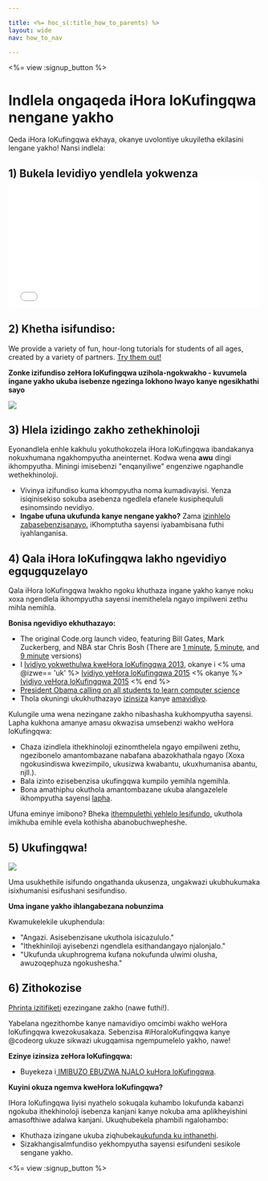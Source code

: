 ```yaml
---

title: <%= hoc_s(:title_how_to_parents) %>
layout: wide
nav: how_to_nav

---
```


<%= view :signup_button %>

# Indlela ongaqeda iHora loKufingqwa nengane yakho

Qeda iHora loKufingqwa ekhaya, okanye uvolontiye ukuyiletha ekilasini lengane yakho! Nansi indlela:

## 1) Bukela levidiyo yendlela yokwenza <iframe width="500" height="255" src="//www.youtube.com/embed/SrnvvWDm73k" frameborder="0" allowfullscreen></iframe>
## 2) Khetha isifundiso:

We provide a variety of fun, hour-long tutorials for students of all ages, created by a variety of partners. [Try them out!](<%= resolve_url('/learn') %>)

**Zonke izifundiso zeHora loKufingqwa uzihola-ngokwakho - kuvumela ingane yakho ukuba isebenze ngezinga lokhono lwayo kanye ngesikhathi sayo**

[![](/images/fit-700/tutorials.png)](<%= resolve_url('/learn') %>)

## 3) Hlela izidingo zakho zethekhinoloji

Eyonandlela enhle kakhulu yokuthokozela iHora loKufingqwa ibandakanya nokuxhumana ngakhompyutha aneinternet. Kodwa wena **awu** dingi ikhompyutha. Miningi imisebenzi "enqanyiliwe" engenziwe ngaphandle wethekhinoloji.

- Vivinya izifundiso kuma khompyutha noma kumadivayisi. Yenza isiqinisekiso sokuba asebenza ngedlela efanele kusiphequluli esinomsindo nevidiyo.
- **Ingabe ufuna ukufunda kanye nengane yakho?** Zama [izinhlelo zabasebenzisanayo.](http://www.ncwit.org/resources/pair-programming-box-power-collaborative-learning) iKhomptutha sayensi iyabambisana futhi iyahlanganisa.

## 4) Qala iHora loKufingqwa lakho ngevidiyo egqugquzelayo

Qala iHora loKufingqwa lwakho ngoku khuthaza ingane yakho kanye noku xoxa ngendlela ikhompyutha sayensi inemithelela ngayo impilweni zethu mihla nemihla.

**Bonisa ngevidiyo ekhuthazayo:**

- The original Code.org launch video, featuring Bill Gates, Mark Zuckerberg, and NBA star Chris Bosh (There are [1 minute](https://www.youtube.com/watch?v=qYZF6oIZtfc), [5 minute](https://www.youtube.com/watch?v=nKIu9yen5nc), and [9 minute](https://www.youtube.com/watch?v=dU1xS07N-FA) versions)
- I [Ividiyo yokwethulwa kweHora loKufingqwa 2013](https://www.youtube.com/watch?v=FC5FbmsH4fw), okanye i <% uma @izwe== 'uk' %> [Ividiyo yeHora loKufingqwa 2015](https://www.youtube.com/watch?v=7L97YMYqLHc) <% okanye %> [Ividiyo yeHora loKufingqwa 2015](https://www.youtube.com/watch?v=7L97YMYqLHc) <% end %>
- [President Obama calling on all students to learn computer science](https://www.youtube.com/watch?v=6XvmhE1J9PY)
- Thola okuningi ukukhuthazayo [izinsiza](<%= resolve_url('https://code.org/inspire') %>) kanye [amavidiyo](https://www.youtube.com/playlist?list=PLzdnOPI1iJNfpD8i4Sx7U0y2MccnrNZuP).

Kulungile uma wena nezingane zakho nibashasha kukhompyutha sayensi. Lapha kukhona amanye amasu okwazisa umsebenzi wakho weHora loKufingqwa:

- Chaza izindlela ithekhinoloji ezinomthelela ngayo empilweni zethu, ngezibonelo amantombazane nabafana abazokhathala ngayo (Xoxa ngokusindiswa kwezimpilo, ukusizwa kwabantu, ukuxhumanisa abantu, njll.).
- Bala izinto ezisebenzisa ukufingqwa kumpilo yemihla ngemihla.
- Bona amathiphu okuthola amantombazane ukuba alangazelele ikhompyutha sayensi [lapha](<%= resolve_url('https://code.org/girls') %>).

Ufuna eminye imibono? Bheka [ithempulethi yehlelo lesifundo,](/files/AfterschoolEducatorLessonPlanOutline.docx) ukuthola imikhuba emihle evela kothisha abanobuchwepheshe.

## 5) Ukufingqwa!

<img src="/images/fit-700/tutorial-short-link.png" />

Uma usukhethile isifundo ongathanda ukusenza, ungakwazi ukubhukumaka isixhumanisi esifushani sesifundiso.

**Uma ingane yakho ihlangabezana nobunzima**

Kwamukelekile ukuphendula:

- "Angazi. Asisebenzisane ukuthola isicazululo."
- "Ithekhiniloji ayisebenzi ngendlela esithandangayo njalonjalo."
- "Ukufunda ukuphrogrema kufana nokufunda ulwimi olusha, awuzoqephuza ngokushesha."

## 6) Zithokozise

[Phrinta izitifiketi](<%= resolve_url('https://code.org/certificates') %>) ezezingane zakho (nawe futhi!).

Yabelana ngezithombe kanye namavidiyo omcimbi wakho weHora loKufingqwa kwezokusakaza. Sebenzisa #iHoraloKufingqwa kanye @codeorg ukuze sikwazi ukugqamisa ngempumelelo yakho, nawe!

**Ezinye izinsiza zeHora loKufingqwa:**

- Buyekeza i[ IMIBUZO EBUZWA NJALO kuHora loKufingqwa](https://support.code.org/hc/en-us/categories/200147083-Hour-of-Code).

**Kuyini okuza ngemva kweHora loKufingqwa?**

IHora loKufingqwa liyisi nyathelo sokuqala kuhambo lokufunda kabanzi ngokuba ithekhinoloji isebenza kanjani kanye nokuba ama aplikheyishini amasofthiwe adalwa kanjani. Ukuqhubekela phambili ngalohambo:

- Khuthaza izingane ukuba ziqhubeka[ukufunda ku inthanethi](<%= resolve_url('https://code.org/learn/beyond') %>).
- Siza<o>khangisa<o>Imfundiso yekhompyutha sayensi esifundeni sesikole sengane yakho.

<%= view :signup_button %>